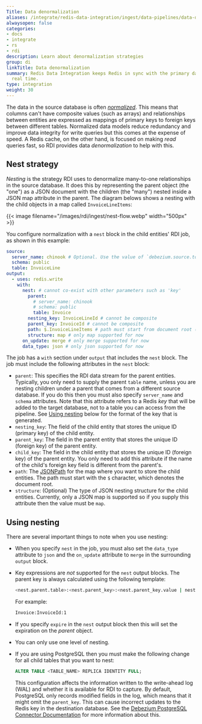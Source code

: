 ```yaml
---
Title: Data denormalization
aliases: /integrate/redis-data-integration/ingest/data-pipelines/data-denormalization/
alwaysopen: false
categories:
- docs
- integrate
- rs
- rdi
description: Learn about denormalization strategies
group: di
linkTitle: Data denormalization
summary: Redis Data Integration keeps Redis in sync with the primary database in near
  real time.
type: integration
weight: 30
---
```


The data in the source database is often
[*normalized*](https://en.wikipedia.org/wiki/Database_normalization).
This means that columns can't have composite values (such as arrays) and relationships between entities
are expressed as mappings of primary keys to foreign keys between different tables.
Normalized data models reduce redundancy and improve data integrity for write queries but this comes
at the expense of speed.
A Redis cache, on the other hand, is focused on making *read* queries fast, so RDI provides data
*denormalization* to help with this.

## Nest strategy

*Nesting* is the strategy RDI uses to denormalize many-to-one relationships in the source database.
It does this by representing the
parent object (the "one") as a JSON document with the children (the "many") nested inside a JSON map
attribute in the parent. The diagram belows shows a nesting with the child objects in a map
called `InvoiceLineItems`:

{{< image filename="/images/rdi/ingest/nest-flow.webp" width="500px" >}}

You configure normalization with a `nest` block in the child entities' RDI job, as shown in this example:

```yaml
source:
  server_name: chinook # Optional. Use the value of `debezium.source.topic.prefix` property in Debezium's `application.properties`
  schema: public
  table: InvoiceLine
output:
  - uses: redis.write
    with:
      nest: # cannot co-exist with other parameters such as 'key'
        parent:
          # server_name: chinook
          # schema: public
          table: Invoice
        nesting_key: InvoiceLineId # cannot be composite
        parent_key: InvoiceId # cannot be composite
        path: $.InvoiceLineItems # path must start from document root ($)
        structure: map # only map supported for now
      on_update: merge # only merge supported for now
      data_type: json # only json supported for now
```

The job has a `with` section under `output` that includes the `nest` block.
The job must include the following attributes in the `nest` block:

- `parent`: This specifies the RDI data stream for the parent entities. Typically, you only
  need to supply the parent `table` name, unless you are nesting children under a parent that comes from
  a different source database. If you do this then you must also specify `server_name` and
  `schema` attributes. Note that this attribute refers to a Redis *key* that will be added to the target
  database, not to a table you can access from the pipeline. See [Using nesting](#using-nesting) below
  for the format of the key that is generated.
- `nesting_key`: The field of the child entity that stores the unique ID (primary key) of the child entity.
- `parent_key`: The field in the parent entity that stores the unique ID (foreign key) of the parent entity.
- `child_key`: The field in the child entity that stores the unique ID (foreign key) of the parent entity.
  You only need to add this attribute if the name of the child's foreign key field is different from the parent's.
- `path`: The [JSONPath](https://goessner.net/articles/JsonPath/)
  for the map where you want to store the child entities. The path must start with the `$` character, which denotes
  the document root.
- `structure`: (Optional) The type of JSON nesting structure for the child entities. Currently, only a JSON map
  is supported so if you supply this attribute then the value must be `map`.

## Using nesting

There are several important things to note when you use nesting:

- When you specify `nest` in the job, you must also set the `data_type` attribute to `json` and
  the `on_update` attribute to `merge` in the surrounding `output` block.
- Key expressions are *not* supported for the `nest` output blocks. The parent key is always calculated
  using the following template:

  ```bash
  <nest.parent.table>:<nest.parent_key>:<nest.parent_key.value | nest.child_key.value>
  ```
  
  For example:
  
  ```bash
  Invoice:InvoiceId:1
  ```

- If you specify `expire` in the `nest` output block then this will set the expiration on the *parent* object.
- You can only use one level of nesting.
- If you are using PostgreSQL then you must make the following change for all child tables that you want to nest:
  
  ```sql
  ALTER TABLE <TABLE_NAME> REPLICA IDENTITY FULL;
  ```
  
  This configuration affects the information written to the write-ahead log (WAL) and whether it is available
  for RDI to capture. By default, PostgreSQL only records
  modified fields in the log, which means that it might omit the `parent_key`. This can cause incorrect updates to the
  Redis key in the destination database.
  See the
  [Debezium PostgreSQL Connector Documentation](https://debezium.io/documentation/reference/connectors/postgresql.html#postgresql-replica-identity)
  for more information about this.
